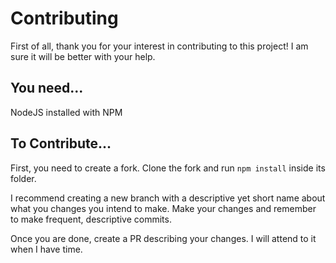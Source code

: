 # Contributing
First of all, thank you for your interest in contributing to this project! I am sure it will be better with your help.

## You need...
NodeJS installed with NPM

## To Contribute...
First, you need to create a fork. Clone the fork and run `npm install` inside its folder.

I recommend creating a new branch with a descriptive yet short name about what you changes you intend to make. Make your changes and remember to make frequent, descriptive commits.

Once you are done, create a PR describing your changes. I will attend to it when I have time.
